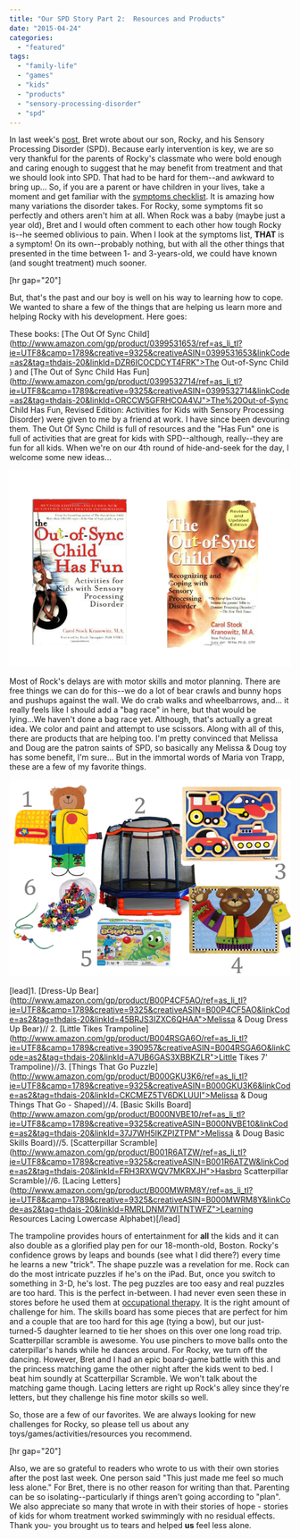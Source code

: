 ```yaml
---
title: "Our SPD Story Part 2:  Resources and Products"
date: "2015-04-24"
categories: 
  - "featured"
tags: 
  - "family-life"
  - "games"
  - "kids"
  - "products"
  - "sensory-processing-disorder"
  - "spd"
---
```


In last week's [post](http://www.thedadissues.com/having-a-child-who-is-different-our-sensory-processing-disorder-spd-story/ "Having a Child Who is “Different” – Our Sensory Processing Disorder (SPD) Story"), Bret wrote about our son, Rocky, and his Sensory Processing Disorder (SPD). Because early intervention is key, we are so very thankful for the parents of Rocky's classmate who were bold enough and caring enough to suggest that he may benefit from treatment and that we should look into SPD. That had to be hard for them--and awkward to bring up... So, if you are a parent or have children in your lives, take a moment and get familiar with the [symptoms checklist](http://www.spdfoundation.net/about-sensory-processing-disorder/symptoms/). It is amazing how many variations the disorder takes. For Rocky, some symptoms fit so perfectly and others aren't him at all. When Rock was a baby (maybe just a year old), Bret and I would often comment to each other how tough Rocky is--he seemed oblivious to pain. When I look at the symptoms list, **THAT** is a symptom! On its own--probably nothing, but with all the other things that presented in the time between 1- and 3-years-old, we could have known (and sought treatment) much sooner.

\[hr gap="20"\]

But, that's the past and our boy is well on his way to learning how to cope. We wanted to share a few of the things that are helping us learn more and helping Rocky with his development. Here goes:

These books: [The Out Of Sync Child](http://www.amazon.com/gp/product/0399531653/ref=as_li_tl?ie=UTF8&camp=1789&creative=9325&creativeASIN=0399531653&linkCode=as2&tag=thdais-20&linkId=DZR6ICOCDCYT4FRK">The Out-of-Sync Child</a><img src="http://ir-na.amazon-adsystem.com/e/ir?t=thdais-20&l=as2&o=1&a=0399531653" width="1" height="1" border="0" alt="" style="border:none !important; margin:0px !important;" />) and [The Out of Sync Child Has Fun](http://www.amazon.com/gp/product/0399532714/ref=as_li_tl?ie=UTF8&camp=1789&creative=9325&creativeASIN=0399532714&linkCode=as2&tag=thdais-20&linkId=ORCCW5GFRHCOA4VJ">The%20Out-of-Sync Child Has Fun, Revised Edition: Activities for Kids with Sensory Processing Disorder</a><img src="http://ir-na.amazon-adsystem.com/e/ir?t=thdais-20&l=as2&o=1&a=0399532714" width="1" height="1" border="0" alt="" style="border:none !important; margin:0px !important;" />) were given to me by a friend at work. I have since been devouring them. The Out Of Sync Child is full of resources and the "Has Fun" one is full of activities that are great for kids with SPD--although, really--they are fun for all kids. When we're on our 4th round of hide-and-seek for the day, I welcome some new ideas...

![](images/Out-of-Sync_zpsg4up1dqv.gif)

Most of Rock's delays are with motor skills and motor planning. There are free things we can do for this--we do a lot of bear crawls and bunny hops and pushups against the wall. We do crab walks and wheelbarrows, and... it really feels like I should add a "bag race" in here, but that would be lying...We haven't done a bag race yet. Although, that's actually a great idea. We color and paint and attempt to use scissors. Along with all of this, there are products that are helping too. I'm pretty convinced that Melissa and Doug are the patron saints of SPD, so basically any Melissa & Doug toy has some benefit, I'm sure... But in the immortal words of Maria von Trapp, these are a few of my favorite things.

![](images/SPD-Products_zpsaleqlc69.gif)

\[lead\]1. [Dress-Up Bear](http://www.amazon.com/gp/product/B00P4CF5AO/ref=as_li_tl?ie=UTF8&camp=1789&creative=9325&creativeASIN=B00P4CF5AO&linkCode=as2&tag=thdais-20&linkId=45BRJS3IZXC6QHAA">Melissa & Doug Dress Up Bear</a><img src="http://ir-na.amazon-adsystem.com/e/ir?t=thdais-20&l=as2&o=1&a=B00P4CF5AO" width="1" height="1" border="0" alt="" style="border:none !important; margin:0px !important;" />)// 2. [Little Tikes Trampoline](http://www.amazon.com/gp/product/B004RSGA6O/ref=as_li_tl?ie=UTF8&camp=1789&creative=390957&creativeASIN=B004RSGA6O&linkCode=as2&tag=thdais-20&linkId=A7UB6GAS3XBBKZLR">Little Tikes 7' Trampoline</a><img src="http://ir-na.amazon-adsystem.com/e/ir?t=thdais-20&l=as2&o=1&a=B004RSGA6O" width="1" height="1" border="0" alt="" style="border:none !important; margin:0px !important;" />)//3. [Things That Go Puzzle](http://www.amazon.com/gp/product/B000GKU3K6/ref=as_li_tl?ie=UTF8&camp=1789&creative=9325&creativeASIN=B000GKU3K6&linkCode=as2&tag=thdais-20&linkId=CKCMEZ5TV6DKLUUI">Melissa & Doug Things That Go - Shaped</a><img src="http://ir-na.amazon-adsystem.com/e/ir?t=thdais-20&l=as2&o=1&a=B000GKU3K6" width="1" height="1" border="0" alt="" style="border:none !important; margin:0px !important;" />)//4. [Basic Skills Board](http://www.amazon.com/gp/product/B000NVBE10/ref=as_li_tl?ie=UTF8&camp=1789&creative=9325&creativeASIN=B000NVBE10&linkCode=as2&tag=thdais-20&linkId=37J7WH5IKZPIZTPM">Melissa & Doug Basic Skills Board</a><img src="http://ir-na.amazon-adsystem.com/e/ir?t=thdais-20&l=as2&o=1&a=B000NVBE10" width="1" height="1" border="0" alt="" style="border:none !important; margin:0px !important;" />)//5. [Scatterpillar Scramble](http://www.amazon.com/gp/product/B001R6ATZW/ref=as_li_tl?ie=UTF8&camp=1789&creative=9325&creativeASIN=B001R6ATZW&linkCode=as2&tag=thdais-20&linkId=FRH3RXWQV7MKRXJH">Hasbro Scatterpillar Scramble</a><img src="http://ir-na.amazon-adsystem.com/e/ir?t=thdais-20&l=as2&o=1&a=B001R6ATZW" width="1" height="1" border="0" alt="" style="border:none !important; margin:0px !important;" />)//6. [Lacing Letters](http://www.amazon.com/gp/product/B000MWRM8Y/ref=as_li_tl?ie=UTF8&camp=1789&creative=9325&creativeASIN=B000MWRM8Y&linkCode=as2&tag=thdais-20&linkId=RMRLDNM7WITNTWFZ">Learning Resources Lacing Lowercase Alphabet</a><img src="http://ir-na.amazon-adsystem.com/e/ir?t=thdais-20&l=as2&o=1&a=B000MWRM8Y" width="1" height="1" border="0" alt="" style="border:none !important; margin:0px !important;" />)\[/lead\]

The trampoline provides hours of entertainment for **all** the kids and it can also double as a glorified play pen for our 18-month-old, Boston. Rocky's confidence grows by leaps and bounds (see what I did there?) every time he learns a new "trick". The shape puzzle was a revelation for me. Rock can do the most intricate puzzles if he's on the iPad. But, once you switch to something in 3-D, he's lost. The peg puzzles are too easy and real puzzles are too hard. This is the perfect in-between. I had never even seen these in stores before he used them at [occupational therapy](http://www.imaginepediatrictherapy.com/). It is the right amount of challenge for him. The skills board has some pieces that are perfect for him and a couple that are too hard for this age (tying a bow), but our just-turned-5 daughter learned to tie her shoes on this over one long road trip. Scatterpillar scramble is awesome. You use pinchers to move balls onto the caterpillar's hands while he dances around. For Rocky, we turn off the dancing. However, Bret and I had an epic board-game battle with this and the princess matching game the other night after the kids went to bed. I beat him soundly at Scatterpillar Scramble. We won't talk about the matching game though. Lacing letters are right up Rock's alley since they're letters, but they challenge his fine motor skills so well.

So, those are a few of our favorites. We are always looking for new challenges for Rocky, so please tell us about any toys/games/activities/resources you recommend.

\[hr gap="20"\]

Also, we are so grateful to readers who wrote to us with their own stories after the post last week. One person said "This just made me feel so much less alone." For Bret, there is no other reason for writing than that. Parenting can be so isolating--particularly if things aren't going according to "plan". We also appreciate so many that wrote in with their stories of hope - stories of kids for whom treatment worked swimmingly with no residual effects. Thank you- you brought us to tears and helped **us** feel less alone.
